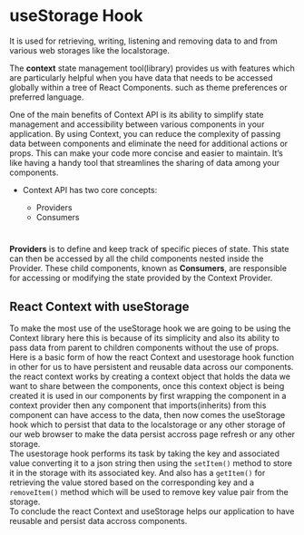 
# useStorage Hook

It is used for retrieving, writing, listening and removing data to and from various web storages like the localstorage.<br>

The **context** state management tool(library) provides us with features which are particularly helpful when you have data that needs to be accessed globally within a tree of React Components. such as theme preferences or preferred language.

One of the main benefits of Context API is its ability to simplify state management and accessibility between various components in your application. By using Context, you can reduce the complexity of passing data between components and eliminate the need for additional actions or props. This can make your code more concise and easier to maintain. It’s like having a handy tool that streamlines the sharing of data among your components.

* Context API has two core concepts:

   - Providers
    - Consumers
    #

**Providers** is to define and keep track of specific pieces of state. This state can then be accessed by all the child components nested inside the Provider. These child components, known as **Consumers**, are responsible for accessing or modifying the state provided by the Context Provider.


## React Context with useStorage

To make the most use of the useStorage hook we are going to be using the Context library here this is because of its simplicity and also its ability to pass data from parent to children components without the use of props.<br>
Here is a basic form of how the react Context and usestorage hook function in other for us to have persistent and reusable data across our components.<br>
the react context works by creating a context object that holds the data we want to share between the components, once this context object is being created it is used in our components by first wrapping the component in a context provider then any component that imports(inherits) from this component can have access to the data, then now comes the useStorage hook which to persist that data to the localstorage or any other storage of our web browser to make the data persist accross page refresh or any other storage. <br>
The usestorage hook performs its task by taking the key and associated value converting it to a json string then using the ```setItem()``` method to store it in the storage with its associated key. And also has a ```getItem()``` for retrieving the value stored based on the corresponding key and a ```removeItem()``` method which will be used to remove key value pair from the storage. <br>
To conclude the react Context and useStorage helps our application to have reusable and persist data accross components.
